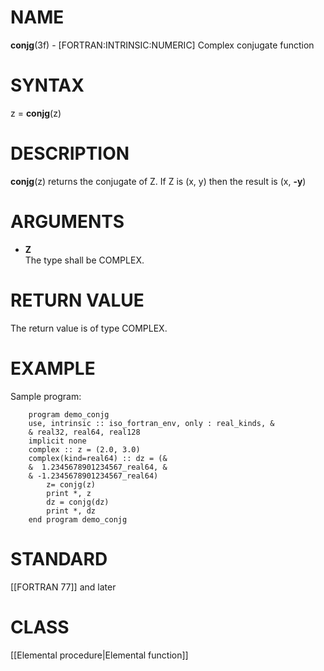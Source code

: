 # NAME

**conjg**(3f) - \[FORTRAN:INTRINSIC:NUMERIC\] Complex conjugate function

# SYNTAX

z = **conjg**(z)

# DESCRIPTION

**conjg**(z) returns the conjugate of Z. If Z is (x, y) then the result
is (x, **-y**)

# ARGUMENTS

  - **Z**  
    The type shall be COMPLEX.

# RETURN VALUE

The return value is of type COMPLEX.

# EXAMPLE

Sample program:

``` 
    program demo_conjg
    use, intrinsic :: iso_fortran_env, only : real_kinds, &
    & real32, real64, real128
    implicit none
    complex :: z = (2.0, 3.0)
    complex(kind=real64) :: dz = (&
    &  1.2345678901234567_real64, &
    & -1.2345678901234567_real64)
        z= conjg(z)
        print *, z
        dz = conjg(dz)
        print *, dz
    end program demo_conjg
```

# STANDARD

\[\[FORTRAN 77\]\] and later

# CLASS

\[\[Elemental procedure|Elemental function\]\]
